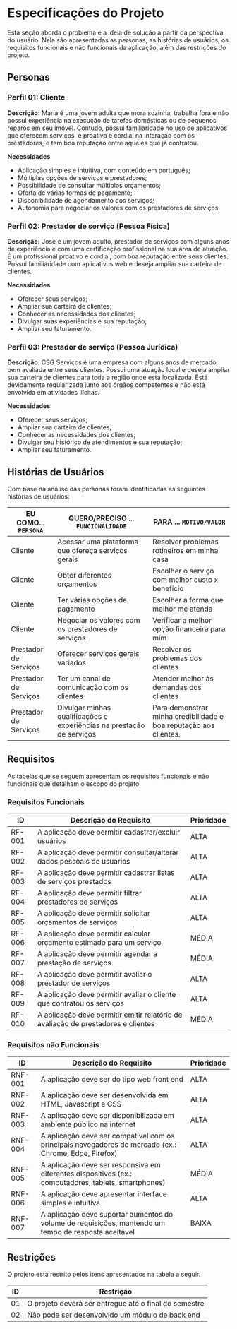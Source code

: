 # Especificações do Projeto

Esta seção aborda o problema e a ideia de solução a partir da perspectiva do usuário. Nela são apresentadas as personas, as histórias de usuários, os requisitos funcionais e não funcionais da aplicação, além das restrições do projeto.

## Personas

### Perfil 01: Cliente

**Descrição:** Maria é uma jovem adulta que mora sozinha, trabalha fora e não possui experiência na execução de tarefas domésticas ou de pequenos reparos em seu imóvel. Contudo, possui familiaridade no uso de aplicativos que oferecem serviços, é proativa e cordial na interação com os prestadores, e tem boa reputação entre aqueles que já contratou.

**Necessidades**
- Aplicação simples e intuitiva, com conteúdo em português;
- Múltiplas opções de serviços e prestadores;
- Possibilidade de consultar múltiplos orçamentos;
- Oferta de várias formas de pagamento;
- Disponibilidade de agendamento dos serviços;
- Autonomia para negociar os valores com os prestadores de serviços.

### Perfil 02: Prestador de serviço (Pessoa Física)

**Descrição:** José é um jovem adulto, prestador de serviços com alguns anos de experiência e com uma certificação profissional na sua área de atuação. É um profissional proativo e cordial, com boa reputação entre seus clientes. Possui familiaridade com aplicativos web e deseja ampliar sua carteira de clientes.

**Necessidades**
- Oferecer seus serviços;
- Ampliar sua carteira de clientes;
- Conhecer as necessidades dos clientes;
- Divulgar suas experiências e sua reputação;
- Ampliar seu faturamento. 

### Perfil 03: Prestador de serviço (Pessoa Jurídica)

**Descrição**: CSG Serviços é uma empresa com alguns anos de mercado, bem avaliada entre seus clientes. Possui uma atuação local e deseja ampliar sua carteira de clientes para toda a região onde está localizada. Está devidamente regularizada junto aos órgãos competentes e não está envolvida em atividades ilícitas.

**Necessidades**
- Oferecer seus serviços;
- Ampliar sua carteira de clientes;
- Conhecer as necessidades dos clientes;
- Divulgar seu histórico de atendimentos e sua reputação;
- Ampliar seu faturamento.

## Histórias de Usuários

Com base na análise das personas foram identificadas as seguintes histórias de usuários:

|EU COMO... `PERSONA`    | QUERO/PRECISO ... `FUNCIONALIDADE` |PARA ... `MOTIVO/VALOR`                 |
|------------------------|------------------------------------|----------------------------------------|
|Cliente   | Acessar uma plataforma que ofereça serviços gerais | Resolver problemas rotineiros em minha casa |
|Cliente   | Obter diferentes orçamentos  | Escolher o serviço com melhor custo x benefício  |
|Cliente   | Ter várias opções de pagamento | Escolher a forma que melhor me atenda  |
|Cliente   | Negociar os valores com os prestadores de serviços | Verificar a melhor opção financeira para mim  |
|Prestador de Serviços | Oferecer serviços gerais variados | Resolver os problemas dos clientes  |
|Prestador de Serviços | Ter um canal de comunicação com os clientes | Atender melhor às demandas dos clientes |
|Prestador de Serviços | Divulgar minhas qualificações e experiências na prestação de serviços | Para demonstrar minha credibilidade e boa reputação aos clientes. |

## Requisitos

As tabelas que se seguem apresentam os requisitos funcionais e não funcionais que detalham o escopo do projeto.

### Requisitos Funcionais

|ID    | Descrição do Requisito  | Prioridade | 
|------|-----------------------------------------|----| 
|RF-001| A aplicação deve permitir cadastrar/excluir usuários | ALTA |  
|RF-002| A aplicação deve permitir consultar/alterar dados pessoais de usuários | ALTA |
|RF-003| A aplicação deve permitir cadastrar listas de serviços prestados | ALTA |
|RF-004| A aplicação deve permitir filtrar prestadores de serviços | ALTA |
|RF-005| A aplicação deve permitir solicitar orçamentos de serviços | ALTA |
|RF-006| A aplicação deve permitir calcular orçamento estimado para um serviço | MÉDIA |
|RF-007| A aplicação deve permitir agendar a prestação de serviços | MÉDIA |
|RF-008| A aplicação deve permitir avaliar o prestador de serviços | ALTA |
|RF-009| A aplicação deve permitir avaliar o cliente que contratou os serviços | ALTA |
|RF-010| A aplicação deve permitir emitir relatório de avaliação de prestadores e clientes | MÉDIA |


### Requisitos não Funcionais

|ID     | Descrição do Requisito  |Prioridade |
|-------|-------------------------|----|
|RNF-001| A aplicação deve ser do tipo web front end | ALTA | 
|RNF-002| A aplicação deve ser desenvolvida em HTML, Javascript e CSS | ALTA |
|RNF-003| A aplicação deve ser disponibilizada em ambiente público na internet | ALTA |
|RNF-004| A aplicação deve ser compatível com os principais navegadores do mercado (ex.: Chrome, Edge, Firefox) | ALTA |
|RNF-005| A aplicação deve ser responsiva em diferentes dispositivos (ex.: computadores, tablets, smartphones) | MÉDIA |
|RNF-006| A aplicação deve apresentar interface simples e intuitiva | ALTA |
|RNF-007| A aplicação deve suportar aumentos do volume de requisições, mantendo um tempo de resposta aceitável | BAIXA |

## Restrições

O projeto está restrito pelos itens apresentados na tabela a seguir.

|ID| Restrição                                             |
|--|-------------------------------------------------------|
|01| O projeto deverá ser entregue até o final do semestre |
|02| Não pode ser desenvolvido um módulo de back end       |

